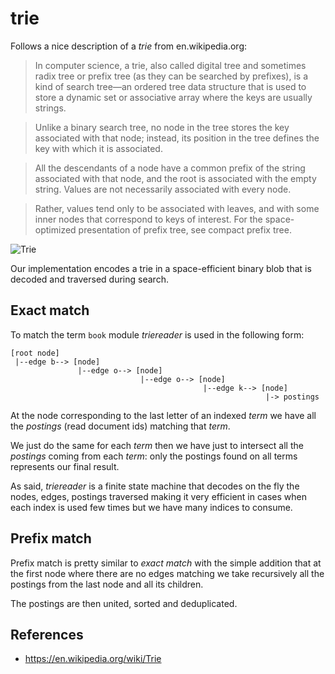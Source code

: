 # trie

Follows a nice description of a *trie* from en.wikipedia.org:

> In computer science, a trie, also called digital tree and sometimes radix tree
or prefix tree (as they can be searched by prefixes), is a kind of search 
tree—an ordered tree data structure that is used to store a dynamic set or 
associative array where the keys are usually strings.

> Unlike a binary search tree, no node in the tree stores the key associated 
with that node; instead, its position in the tree defines the key with which it
is associated.

> All the descendants of a node have a common prefix of the string associated 
with that node, and the root is associated with the empty string. Values are 
not necessarily associated with every node.

> Rather, values tend only to be associated with leaves, and with some inner 
nodes that correspond to keys of interest. For the space-optimized presentation 
of prefix tree, see compact prefix tree.

![Trie](https://upload.wikimedia.org/wikipedia/commons/b/be/Trie_example.svg)

Our implementation encodes a trie in a space-efficient binary blob that is 
decoded and traversed during search.

## Exact match

To match the term `book` module *triereader* is used in the
following form:

```
[root node] 
 |--edge b--> [node]
               |--edge o--> [node] 
                             |--edge o--> [node]
                                           |--edge k--> [node]
                                                         |-> postings
```

At the node corresponding to the last letter of an indexed *term* we have all
 the *postings* (read document ids) matching that *term*.
 
We just do the same for each *term* then we have just to intersect all the 
*postings* coming from each *term*: only the postings found on all terms 
represents our final result.

As said, *triereader* is a finite state machine that decodes on the fly the 
nodes, edges, postings traversed making it very efficient in cases when each 
index is used few times but we have many indices to consume.


## Prefix match

Prefix match is pretty similar to *exact match* with the simple addition that
 at the first node where there are no edges matching we take recursively all 
 the postings from the last node and all its children.
 
The postings are then united, sorted and deduplicated.


## References
- https://en.wikipedia.org/wiki/Trie
